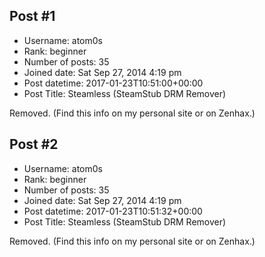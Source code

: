 ## Post #1
- Username: atom0s
- Rank: beginner
- Number of posts: 35
- Joined date: Sat Sep 27, 2014 4:19 pm
- Post datetime: 2017-01-23T10:51:00+00:00
- Post Title: Steamless (SteamStub DRM Remover)

Removed. (Find this info on my personal site or on Zenhax.)
## Post #2
- Username: atom0s
- Rank: beginner
- Number of posts: 35
- Joined date: Sat Sep 27, 2014 4:19 pm
- Post datetime: 2017-01-23T10:51:32+00:00
- Post Title: Steamless (SteamStub DRM Remover)

Removed. (Find this info on my personal site or on Zenhax.)

